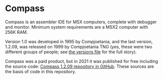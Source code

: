# Compass

Compass is an assembler IDE for MSX computers, complete with debugger and monitor. Minimum system requirements are a MSX2 computer with 256K RAM.

Version 1.0 was developed in 1995 by Compjoetania, and the last version, 1.2.09, was released on 1999 by Compjoetania TNG (yes, these were two different groups of people; see [the versions file](docs/COMPASSV.TXT) for the full story).

Compass was a paid product, but in 2021 it was published for free including the source code: [Compass 1.2.09 repository in GitHub](https://github.com/turbor/compass-1.2-sources). These sources are the basis of code in this repository.
